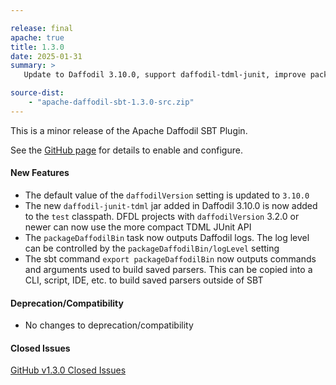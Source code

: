 ```yaml
---

release: final
apache: true
title: 1.3.0
date: 2025-01-31
summary: >
   Update to Daffodil 3.10.0, support daffodil-tdml-junit, improve packageDaffodilBin logging/debugging

source-dist:
    - "apache-daffodil-sbt-1.3.0-src.zip"
---
```


This is a minor release of the Apache Daffodil SBT Plugin.

See the [GitHub page](https://github.com/apache/daffodil-sbt) for details to enable and configure.

#### New Features

* The default value of the `daffodilVersion` setting is updated to `3.10.0`
* The new `daffodil-junit-tdml` jar added in Daffodil 3.10.0 is now added to the `test` classpath. DFDL projects with `daffodilVersion` 3.2.0 or newer can now use the more compact TDML JUnit API
* The `packageDaffodilBin` task now outputs Daffodil logs. The log level can be controlled by the `packageDaffodilBin/logLevel` setting
* The sbt command `export packageDaffodilBin` now outputs commands and arguments used to build saved parsers. This can be copied into a CLI, script, IDE, etc. to build saved parsers outside of SBT

#### Deprecation/Compatibility

* No changes to deprecation/compatibility

#### Closed Issues

[GitHub v1.3.0 Closed Issues](https://github.com/apache/daffodil-sbt/milestone/4?closed=1)
